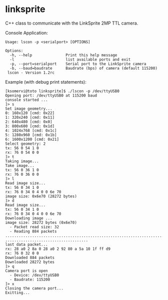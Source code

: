 # linksprite
C++ class to communicate with the LinkSprite 2MP TTL camera.

Console Application:

    Usage: lscon -p <serialport> [OPTIONS]
    
    Options:
      -h, --help               Print this help message
      -l                       list available ports and exit
      -p, --port=serialport    Serial port to the LinkSprite camera
      -b, --baud=baudrate      Baudrate (bps) of camera (default 115200)
     lscon - Version 1.2rc

Example (with debug print statements):

    [ksomervi@toto linksprite]$ ./lscon -p /dev/ttyUSB0 
    Opening port: /dev/ttyUSB0 at 115200 baud
    console started ...
    ]> s
    Set image geometry...
    0: 160x120 [cmd: 0x22]
    1: 320x240 [cmd: 0x11]
    2: 640x480 [cmd: 0x0]
    3: 800x600 [cmd: 0x1d]
    4: 1024x768 [cmd: 0x1c]
    5: 1280x960 [cmd: 0x1b]
    6: 1600x1200 [cmd: 0x21]
    Select geometry: 2
    tx: 56 0 54 1 0
    rx: 76 0 54 0 0
    ]> t
    Taking image...
    Take image...
    tx: 56 0 36 1 0
    rx: 76 0 36 0 0
    ]> l
    Read image size...
    tx: 56 0 34 1 0
    rx: 76 0 34 0 4 0 0 6e 70
    image size: 0x6e70 (28272 bytes)
    ]> d
    Read image size...
    tx: 56 0 34 1 0
    rx: 76 0 34 0 4 0 0 6e 70
    Downloading image ...
    image size: 28272 bytes (0x6e70)
      - Packet read size: 32
      - Reading 884 packets
    ..........................................................................
    .....................................
    last data packet...
    rx: 28 a0 2 8a 0 28 a0 2 92 80 a 5a 10 1f ff d9
    rx: 76 0 32 0 0
    Downloaded 884 packets
    Downloaded 28272 bytes
    ]> q
    Camera port is open
      - Device: /dev/ttyUSB0
      - Baudrate: 115200
    ]> x
    Closing the camera port...
    Exitting...

